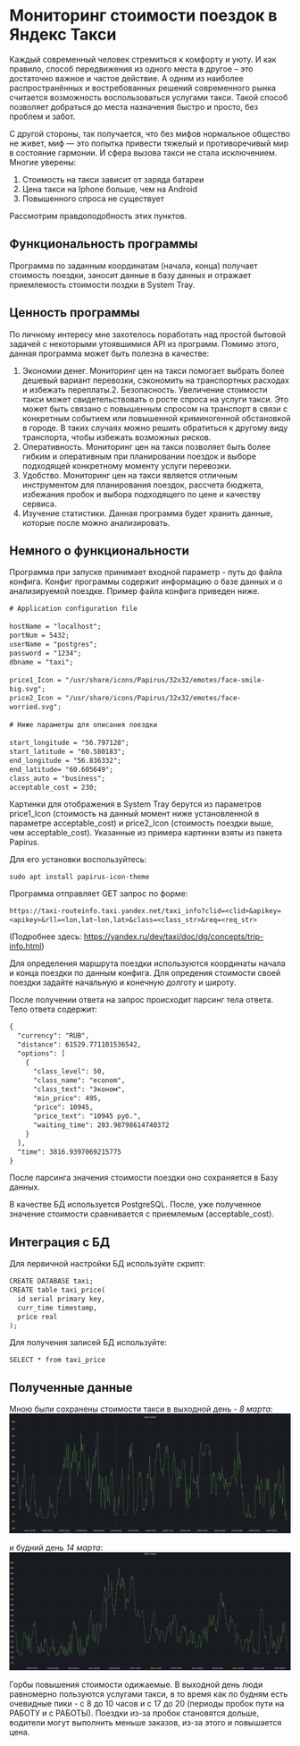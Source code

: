 # Мониторинг стоимости поездок в Яндекс Такси

Каждый современный человек стремиться к комфорту и уюту. И как правило, способ передвижения из одного места в другое – это достаточно важное и частое действие. А одним из наиболее распространённых и востребованных решений современного рынка считается возможность воспользоваться услугами такси. Такой способ позволяет добраться до места назначения быстро и просто, без проблем и забот.

С другой стороны, так получается, что без мифов нормальное общество не живет, миф — это попытка привести тяжелый и противоречивый мир в состояние гармонии. И сфера вызова такси не стала исключением. 
Многие уверены: 
1. Стоимость на такси зависит от заряда батареи
2. Цена такси на Iphone больше, чем на Android
3. Повышенного спроса не существует

Рассмотрим правдоподобность этих пунктов. 

## Функциональность программы

Программа по заданным координатам (начала, конца) получает стоимость поездки, заносит данные в базу данных и отражает приемлемость стоимости поздки в System Tray.


## Ценность программы

По личному интересу мне захотелось поработать над простой бытовой задачей с некоторыми утоявшимися API из программ. Помимо этого, данная программа может быть полезна в качестве: 
1. Экономии денег. Мониторинг цен на такси помогает выбрать более дешевый вариант перевозки, сэкономить на транспортных расходах и избежать переплаты.2. Безопасность. Увеличение стоимости такси может свидетельствовать о росте спроса на услуги такси. Это может быть связано с повышенным спросом на транспорт в связи с конкретным событием или повышенной криминогенной обстановкой в городе. В таких случаях можно решить обратиться к другому виду транспорта, чтобы избежать возможных рисков.
3. Оперативность. Мониторинг цен на такси позволяет быть более гибким и оперативным при планировании поездок и выборе подходящей конкретному моменту услуги перевозки.
4. Удобство. Мониторинг цен на такси является отличным инструментом для планирования поездок, рассчета бюджета, избежания пробок и выбора подходящего по цене и качеству сервиса.
5. Изучение статистики. Данная программа будет хранить данные, которые после можно анализировать. 


## Немного о функциональности

Программа при запуске принимает входной параметр - путь до файла конфига. Конфиг программы содержит информацию о базе данных и о анализируемой поездке. Пример файла конфига приведен ниже.

````
# Application configuration file
    
hostName = "localhost";
portNum = 5432;
userName = "postgres";
password = "1234";
dbname = "taxi";

price1_Icon = "/usr/share/icons/Papirus/32x32/emotes/face-smile-big.svg";
price2_Icon = "/usr/share/icons/Papirus/32x32/emotes/face-worried.svg";

# Ниже параметры для описания поездки

start_longitude = "56.797128";
start_latitude = "60.580183";
end_longitude = "56.836332";
end_latitude= "60.605649";
class_auto = "business";
acceptable_cost = 230; 

````
Картинки для отображения в System Tray берутся из параметров price1_Icon (стоимость на данный момент ниже установленной в параметре acceptable_cost) и price2_Icon (стоимость поездки выше, чем acceptable_cost). Указанные из примера картинки взяты из пакета Papirus. 

Для его установки воспользуйтесь: 
````
sudo apt install papirus-icon-theme
````

Программа отправляет GET запрос по форме: 
````
https://taxi-routeinfo.taxi.yandex.net/taxi_info?clid=<clid>&apikey=<apikey>&rll=<lon,lat~lon,lat>&class=<class_str>&req=<req_str>
````
(Подробнее здесь: https://yandex.ru/dev/taxi/doc/dg/concepts/trip-info.html)

Для определения маршрута поездки используются координаты начала и конца поездки по данным конфига. Для опредения стоимости своей поездки задайте начальную и конечную долготу и широту. 

После получении ответа на запрос происходит парсинг тела ответа. Тело ответа содержит:
````
{
  "currency": "RUB",
  "distance": 61529.771101536542,
  "options": [
    {
      "class_level": 50,
      "class_name": "econom",
      "class_text": "Эконом",
      "min_price": 495,
      "price": 10945,
      "price_text": "10945 руб.",
      "waiting_time": 203.98798614740372
    }
  ],
  "time": 3816.9397069215775
}
````

После парсинга значения стоимости поездки оно сохраняется в Базу данных. 

В качестве  БД используется PostgreSQL. После, уже полученное значение стоимости сравнивается с приемлемым (acceptable_cost).

## Интеграция с БД

Для первичной настройки БД используйте скрипт:

````
CREATE DATABASE taxi;
CREATE table taxi_price(
  id serial primary key,
  curr_time timestamp,
  price real
);
````

Для получения записей БД используйте: 

````
SELECT * from taxi_price
````

## Полученные данные

Мною были сохранены стоимости такси в выходной день - *8 марта*:
![8 Марта](./image/8March_cost.png)

и будний день *14 марта*: 
![14 Марта](./image/14March_cost.png)

Горбы повышения стоимости одижаемые. В выходной день люди равномерно пользуются услугами такси, в то время как по будням есть очевидные пики - с 8 до 10 часов и с 17 до 20 (периоды пробок пути на РАБОТУ и с РАБОТЫ). Поездки из-за пробок становятся дольше, водители могут выполнить меньше заказов, из-за этого и повышается цена. 
